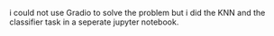 i could not use Gradio to solve the problem but i did the KNN and the classifier task in a seperate jupyter notebook.
